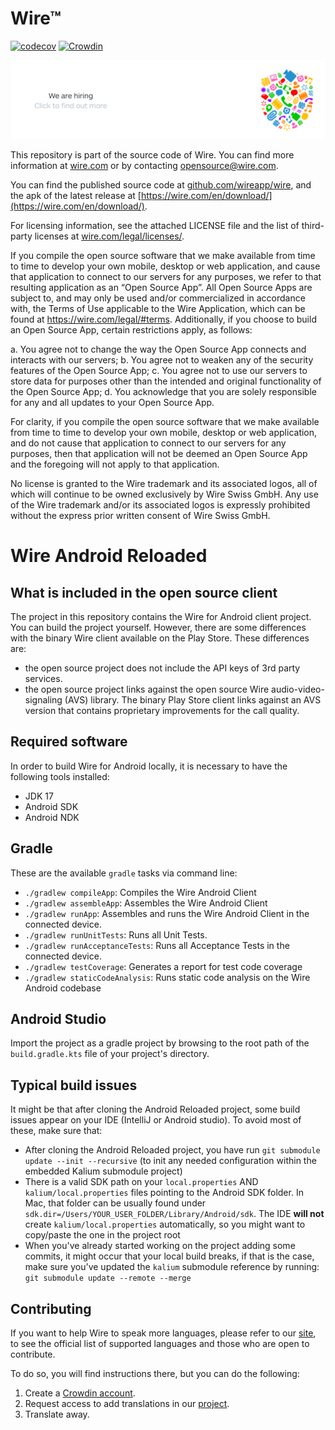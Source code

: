 # Wire™
[![codecov](https://codecov.io/gh/wireapp/wire-android-reloaded/branch/develop/graph/badge.svg?token=9ELBEPM793)](https://codecov.io/gh/wireapp/wire-android-reloaded)
[![Crowdin](https://badges.crowdin.net/wire-android-reloaded/localized.svg)](https://crowdin.com/project/wire-android-reloaded)

[![Wire logo](https://github.com/wireapp/wire/blob/master/assets/header-small.png?raw=true)](https://wire.com/jobs/)

This repository is part of the source code of Wire. You can find more information at [wire.com](https://wire.com) or by contacting opensource@wire.com.

You can find the published source code at [github.com/wireapp/wire](https://github.com/wireapp/wire), and the apk of the latest release at [https://wire.com/en/download/](https://wire.com/en/download/).

For licensing information, see the attached LICENSE file and the list of third-party licenses at [wire.com/legal/licenses/](https://wire.com/legal/licenses/).

If you compile the open source software that we make available from time to time to develop your own mobile, desktop or web application, and cause that application to connect to our servers for any purposes, we refer to that resulting application as an “Open Source App”.  All Open Source Apps are subject to, and may only be used and/or commercialized in accordance with, the Terms of Use applicable to the Wire Application, which can be found at https://wire.com/legal/#terms.  Additionally, if you choose to build an Open Source App, certain restrictions apply, as follows:

a. You agree not to change the way the Open Source App connects and interacts with our servers; b. You agree not to weaken any of the security features of the Open Source App; c. You agree not to use our servers to store data for purposes other than the intended and original functionality of the Open Source App; d. You acknowledge that you are solely responsible for any and all updates to your Open Source App.

For clarity, if you compile the open source software that we make available from time to time to develop your own mobile, desktop or web application, and do not cause that application to connect to our servers for any purposes, then that application will not be deemed an Open Source App and the foregoing will not apply to that application.

No license is granted to the Wire trademark and its associated logos, all of which will continue to be owned exclusively by Wire Swiss GmbH. Any use of the Wire trademark and/or its associated logos is expressly prohibited without the express prior written consent of Wire Swiss GmbH.

# Wire Android Reloaded

## What is included in the open source client

The project in this repository contains the Wire for Android client project. You can build the project yourself. However, there are some differences with the binary Wire client available on the Play Store.
These differences are:

- the open source project does not include the API keys of 3rd party services.
- the open source project links against the open source Wire audio-video-signaling (AVS) library. The binary Play Store client links against an AVS version that contains proprietary improvements for the call quality.

## Required software

In order to build Wire for Android locally, it is necessary to have the following tools installed:

- JDK 17
- Android SDK
- Android NDK

## Gradle

These are the available `gradle` tasks via command line:

 - ```./gradlew compileApp```: Compiles the Wire Android Client
 - ```./gradlew assembleApp```: Assembles the Wire Android Client
 - ```./gradlew runApp```: Assembles and runs the Wire Android Client in the connected device.
 - ```./gradlew runUnitTests```: Runs all Unit Tests.
 - ```./gradlew runAcceptanceTests```: Runs all Acceptance Tests in the connected device.
 - ```./gradlew testCoverage```: Generates a report for test code coverage 
 - ```./gradlew staticCodeAnalysis```: Runs static code analysis on the Wire Android codebase


## Android Studio

Import the project as a gradle project by browsing to the root path of the ```build.gradle.kts``` file of your project's directory.


## Typical build issues

It might be that after cloning the Android Reloaded project, some build issues appear on your IDE (IntelliJ or Android studio). To avoid most of these, make sure that:
- After cloning the Android Reloaded project, you have run `git submodule update --init --recursive` (to init any needed configuration within the embedded Kalium submodule project)
- There is a valid SDK path on your `local.properties` AND `kalium/local.properties` files pointing to the Android SDK folder. In Mac, that folder can be usually found under `sdk.dir=/Users/YOUR_USER_FOLDER/Library/Android/sdk`. The IDE **will not** create `kalium/local.properties` automatically, so you might want to copy/paste the one in the project root
- When you've already started working on the project adding some commits, it might occur that your local build breaks, if that is the case, make sure you've updated the `kalium` submodule reference by running: `git submodule update --remote --merge`

## Contributing

If you want to help Wire to speak more languages, please refer to our [site](https://support.wire.com/hc/en-us/articles/202856874-Language-support), to see the official list of supported languages and those who are open to contribute.

To do so, you will find instructions there, but you can do the following:

1. Create a [Crowdin account](https://crowdin.com/).
2. Request access to add translations in our [project](https://crowdin.com/project/wire-android-reloaded).
3. Translate away.
